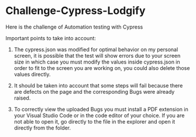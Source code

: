 # Challenge-Cypress-Lodgify
Here is the challenge of Automation testing with Cypress

Important points to take into account:

1. The cypress.json was modified for optimal behavior on my personal screen, it is possible that the test will show errors due to your screen size in which case you must modify the values ​​inside cypress.json in order to fit to the screen you are working on, you could also delete those values ​​directly.

2. It should be taken into account that some steps will fail because there are defects on the page and the corresponding Bugs were already raised.

3. To correctly view the uploaded Bugs you must install a PDF extension in your Visual Studio Code or in the code editor of your choice. If you are not able to open it, go directly to the file in the explorer and open it directly from the folder.

